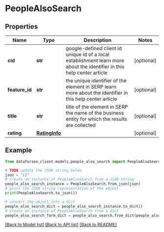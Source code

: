 # PeopleAlsoSearch


## Properties

Name | Type | Description | Notes
------------ | ------------- | ------------- | -------------
**cid** | **str** | google-defined client id unique id of a local establishment learn more about the identifier in this help center article | [optional] 
**feature_id** | **str** | the unique identifier of the element in SERP learn more about the identifier in this help center article | [optional] 
**title** | **str** | title of the element in SERP the name of the business entity for which the results are collected | [optional] 
**rating** | [**RatingInfo**](RatingInfo.md) |  | [optional] 

## Example

```python
from dataforseo_client.models.people_also_search import PeopleAlsoSearch

# TODO update the JSON string below
json = "{}"
# create an instance of PeopleAlsoSearch from a JSON string
people_also_search_instance = PeopleAlsoSearch.from_json(json)
# print the JSON string representation of the object
print(PeopleAlsoSearch.to_json())

# convert the object into a dict
people_also_search_dict = people_also_search_instance.to_dict()
# create an instance of PeopleAlsoSearch from a dict
people_also_search_form_dict = people_also_search.from_dict(people_also_search_dict)
```
[[Back to Model list]](../README.md#documentation-for-models) [[Back to API list]](../README.md#documentation-for-api-endpoints) [[Back to README]](../README.md)


